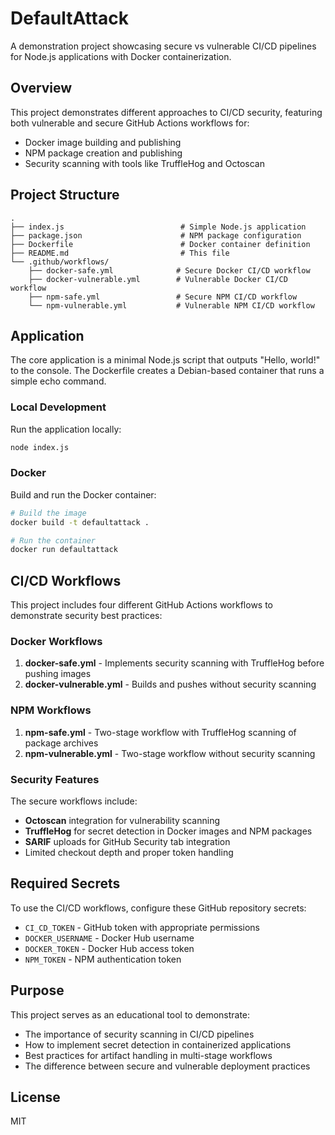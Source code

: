 # DefaultAttack

A demonstration project showcasing secure vs vulnerable CI/CD pipelines for Node.js applications with Docker containerization.

## Overview

This project demonstrates different approaches to CI/CD security, featuring both vulnerable and secure GitHub Actions workflows for:
- Docker image building and publishing
- NPM package creation and publishing
- Security scanning with tools like TruffleHog and Octoscan

## Project Structure

```
.
├── index.js                          # Simple Node.js application
├── package.json                      # NPM package configuration
├── Dockerfile                        # Docker container definition
├── README.md                         # This file
└── .github/workflows/
    ├── docker-safe.yml              # Secure Docker CI/CD workflow
    ├── docker-vulnerable.yml        # Vulnerable Docker CI/CD workflow
    ├── npm-safe.yml                 # Secure NPM CI/CD workflow
    └── npm-vulnerable.yml           # Vulnerable NPM CI/CD workflow
```

## Application

The core application is a minimal Node.js script that outputs "Hello, world!" to the console. The Dockerfile creates a Debian-based container that runs a simple echo command.

### Local Development

Run the application locally:
```bash
node index.js
```

### Docker

Build and run the Docker container:
```bash
# Build the image
docker build -t defaultattack .

# Run the container
docker run defaultattack
```

## CI/CD Workflows

This project includes four different GitHub Actions workflows to demonstrate security best practices:

### Docker Workflows

1. **docker-safe.yml** - Implements security scanning with TruffleHog before pushing images
2. **docker-vulnerable.yml** - Builds and pushes without security scanning

### NPM Workflows

1. **npm-safe.yml** - Two-stage workflow with TruffleHog scanning of package archives
2. **npm-vulnerable.yml** - Two-stage workflow without security scanning

### Security Features

The secure workflows include:
- **Octoscan** integration for vulnerability scanning
- **TruffleHog** for secret detection in Docker images and NPM packages
- **SARIF** uploads for GitHub Security tab integration
- Limited checkout depth and proper token handling

## Required Secrets

To use the CI/CD workflows, configure these GitHub repository secrets:
- `CI_CD_TOKEN` - GitHub token with appropriate permissions
- `DOCKER_USERNAME` - Docker Hub username
- `DOCKER_TOKEN` - Docker Hub access token
- `NPM_TOKEN` - NPM authentication token

## Purpose

This project serves as an educational tool to demonstrate:
- The importance of security scanning in CI/CD pipelines
- How to implement secret detection in containerized applications
- Best practices for artifact handling in multi-stage workflows
- The difference between secure and vulnerable deployment practices

## License

MIT

